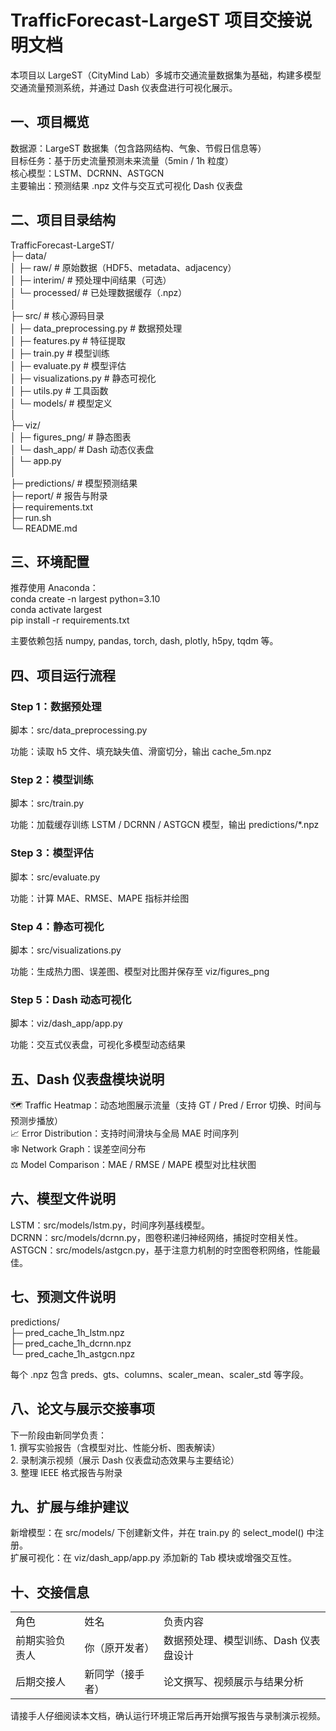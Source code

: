# TrafficForecast-LargeST 项目交接说明文档

本项目以 LargeST（CityMind Lab）多城市交通流量数据集为基础，构建多模型交通流量预测系统，并通过 Dash 仪表盘进行可视化展示。

## 一、项目概览

  
数据源：LargeST 数据集（包含路网结构、气象、节假日信息等）  
目标任务：基于历史流量预测未来流量（5min / 1h 粒度）  
核心模型：LSTM、DCRNN、ASTGCN  
主要输出：预测结果 .npz 文件与交互式可视化 Dash 仪表盘  

## 二、项目目录结构

  
TrafficForecast-LargeST/  
├─ data/  
│ ├─ raw/ # 原始数据（HDF5、metadata、adjacency）  
│ ├─ interim/ # 预处理中间结果（可选）  
│ └─ processed/ # 已处理数据缓存（.npz）  
│  
├─ src/ # 核心源码目录  
│ ├─ data_preprocessing.py # 数据预处理  
│ ├─ features.py # 特征提取  
│ ├─ train.py # 模型训练  
│ ├─ evaluate.py # 模型评估  
│ ├─ visualizations.py # 静态可视化  
│ ├─ utils.py # 工具函数  
│ └─ models/ # 模型定义  
│  
├─ viz/  
│ ├─ figures_png/ # 静态图表  
│ └─ dash_app/ # Dash 动态仪表盘  
│ └─ app.py  
│  
├─ predictions/ # 模型预测结果  
├─ report/ # 报告与附录  
├─ requirements.txt  
├─ run.sh  
└─ README.md  

## 三、环境配置

  
推荐使用 Anaconda：  
conda create -n largest python=3.10  
conda activate largest  
pip install -r requirements.txt  

主要依赖包括 numpy, pandas, torch, dash, plotly, h5py, tqdm 等。

## 四、项目运行流程

### Step 1：数据预处理

脚本：src/data_preprocessing.py

功能：读取 h5 文件、填充缺失值、滑窗切分，输出 cache_5m.npz

### Step 2：模型训练

脚本：src/train.py

功能：加载缓存训练 LSTM / DCRNN / ASTGCN 模型，输出 predictions/\*.npz

### Step 3：模型评估

脚本：src/evaluate.py

功能：计算 MAE、RMSE、MAPE 指标并绘图

### Step 4：静态可视化

脚本：src/visualizations.py

功能：生成热力图、误差图、模型对比图并保存至 viz/figures_png

### Step 5：Dash 动态可视化

脚本：viz/dash_app/app.py

功能：交互式仪表盘，可视化多模型动态结果

## 五、Dash 仪表盘模块说明

  
🗺 Traffic Heatmap：动态地图展示流量（支持 GT / Pred / Error 切换、时间与预测步播放）  
📈 Error Distribution：支持时间滑块与全局 MAE 时间序列  
🕸 Network Graph：误差空间分布  
⚖ Model Comparison：MAE / RMSE / MAPE 模型对比柱状图  

## 六、模型文件说明

  
LSTM：src/models/lstm.py，时间序列基线模型。  
DCRNN：src/models/dcrnn.py，图卷积递归神经网络，捕捉时空相关性。  
ASTGCN：src/models/astgcn.py，基于注意力机制的时空图卷积网络，性能最佳。  

## 七、预测文件说明

  
predictions/  
├─ pred_cache_1h_lstm.npz  
├─ pred_cache_1h_dcrnn.npz  
└─ pred_cache_1h_astgcn.npz  

每个 .npz 包含 preds、gts、columns、scaler_mean、scaler_std 等字段。

## 八、论文与展示交接事项

  
下一阶段由新同学负责：  
1\. 撰写实验报告（含模型对比、性能分析、图表解读）  
2\. 录制演示视频（展示 Dash 仪表盘动态效果与主要结论）  
3\. 整理 IEEE 格式报告与附录  

## 九、扩展与维护建议

  
新增模型：在 src/models/ 下创建新文件，并在 train.py 的 select_model() 中注册。  
扩展可视化：在 viz/dash_app/app.py 添加新的 Tab 模块或增强交互性。  

## 十、交接信息

|     |     |     |
| --- | --- | --- |
| 角色  | 姓名  | 负责内容 |
| 前期实验负责人 | 你（原开发者） | 数据预处理、模型训练、Dash 仪表盘设计 |
| 后期交接人 | 新同学（接手者） | 论文撰写、视频展示与结果分析 |

  
请接手人仔细阅读本文档，确认运行环境正常后再开始撰写报告与录制演示视频。
